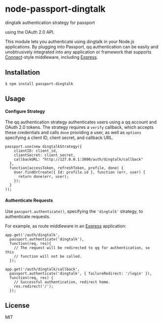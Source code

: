 # node-passport-dingtalk
dingtalk authentication strategy for passport


using the OAuth 2.0 API.

This module lets you authenticate using dingtalk in your Node.js applications.
By plugging into Passport, qq authentication can be easily and
unobtrusively integrated into any application or framework that supports
[Connect](http://www.senchalabs.org/connect/)-style middleware, including
[Express](http://expressjs.com/).

## Installation

    $ npm install passport-dingtalk

## Usage

#### Configure Strategy

The qq authentication strategy authenticates users using a qq account
and OAuth 2.0 tokens.  The strategy requires a `verify` callback, which accepts
these credentials and calls `done` providing a user, as well as `options`
specifying a client ID, client secret, and callback URL.

    passport.use(new dingtalkStrategy({
        clientID: client_id,
        clientSecret: client_secret,
        callbackURL: "http://127.0.0.1:3000/auth/dingtalk/callback"
      },
      function(accessToken, refreshToken, profile, done) {
        User.findOrCreate({ Id: profile.id }, function (err, user) {
          return done(err, user);
        });
      }
    ));

#### Authenticate Requests

Use `passport.authenticate()`, specifying the `'dingtalk'` strategy, to
authenticate requests.

For example, as route middleware in an [Express](http://expressjs.com/)
application:

    app.get('/auth/dingtalk',
      passport.authenticate('dingtalk'),
      function(req, res){
        // The request will be redirected to qq for authentication, so this
        // function will not be called.
      });

    app.get('/auth/dingtalk/callback',
      passport.authenticate('dingtalk', { failureRedirect: '/login' }),
      function(req, res) {
        // Successful authentication, redirect home.
        res.redirect('/');
      });

## License

MIT

